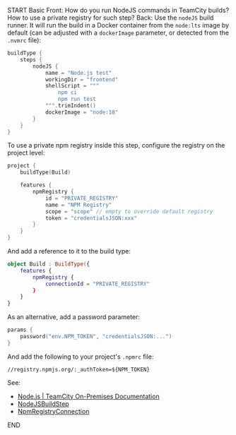 START
Basic
Front: 
How do you run NodeJS commands in TeamCity builds? How to use a private registry for such step?
Back: 
Use the `nodeJS` build runner. It will run the build in a Docker container from the `node:lts` image by default (can be adjusted with a `dockerImage` parameter, or detected from the `.nvmrc` file):

```kotlin
buildType {
    steps {
        nodeJS {
            name = "Node.js test"
            workingDir = "frontend"
            shellScript = """
                npm ci
                npm run test
            """.trimIndent()
            dockerImage = "node:18"
        }    
    }
}
```

To use a private npm registry inside this step, configure the registry on the project level:

```kotlin
project {
    buildType(Build)

    features {
        npmRegistry {
            id = "PRIVATE_REGISTRY"
            name = "NPM Registry"
            scope = "scope" // empty to override default registry
            token = "credentialsJSON:xxx"
        }
    }
}
```

And add a reference to it to the build type:

```kotlin
object Build : BuildType({
    features {
        npmRegistry {
            connectionId = "PRIVATE_REGISTRY"
        }
    }
}
```

As an alternative, add a password parameter:
```kotlin
params {
	password("env.NPM_TOKEN", "credentialsJSON:...")
}
```

And add the following to your project's `.npmrc` file:
```
//registry.npmjs.org/:_authToken=${NPM_TOKEN}
```

See:
- [Node.js | TeamCity On-Premises Documentation](https://www.jetbrains.com/help/teamcity/nodejs.html)
- [NodeJSBuildStep](https://teamcity.jetbrains.com/app/dsl-documentation/buildSteps/node-j-s-build-step/index.html)
- [NpmRegistryConnection](https://teamcity.jetbrains.com/app/dsl-documentation/projectFeatures/npm-registry-connection/index.html)
<!--ID: 1745135900085-->
END
